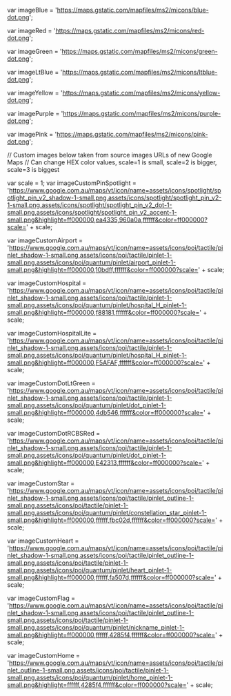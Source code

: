 var imageBlue = 'https://maps.gstatic.com/mapfiles/ms2/micons/blue-dot.png';

var imageRed = 'https://maps.gstatic.com/mapfiles/ms2/micons/red-dot.png';

var imageGreen = 'https://maps.gstatic.com/mapfiles/ms2/micons/green-dot.png';

var imageLtBlue = 'https://maps.gstatic.com/mapfiles/ms2/micons/ltblue-dot.png';

var imageYellow = 'https://maps.gstatic.com/mapfiles/ms2/micons/yellow-dot.png';

var imagePurple = 'https://maps.gstatic.com/mapfiles/ms2/micons/purple-dot.png';

var imagePink = 'https://maps.gstatic.com/mapfiles/ms2/micons/pink-dot.png';

// Custom images below taken from source images URLs of new Google Maps
// Can change HEX color values, scale=1 is small, scale=2 is bigger, scale=3 is biggest

var scale = 1;
var imageCustomPinSpotlight = 'https://www.google.com.au/maps/vt/icon/name=assets/icons/spotlight/spotlight_pin_v2_shadow-1-small.png,assets/icons/spotlight/spotlight_pin_v2-1-small.png,assets/icons/spotlight/spotlight_pin_v2_dot-1-small.png,assets/icons/spotlight/spotlight_pin_v2_accent-1-small.png&highlight=ff000000,ea4335,960a0a,ffffff&color=ff000000?scale=' + scale;

var imageCustomAirport = 'https://www.google.com.au/maps/vt/icon/name=assets/icons/poi/tactile/pinlet_shadow-1-small.png,assets/icons/poi/tactile/pinlet-1-small.png,assets/icons/poi/quantum/pinlet/airport_pinlet-1-small.png&highlight=ff000000,10bdff,ffffff&color=ff000000?scale=' + scale;

var imageCustomHospital = 'https://www.google.com.au/maps/vt/icon/name=assets/icons/poi/tactile/pinlet_shadow-1-small.png,assets/icons/poi/tactile/pinlet-1-small.png,assets/icons/poi/quantum/pinlet/hospital_H_pinlet-1-small.png&highlight=ff000000,f88181,ffffff&color=ff000000?scale=' + scale;

var imageCustomHospitalLite = 'https://www.google.com.au/maps/vt/icon/name=assets/icons/poi/tactile/pinlet_shadow-1-small.png,assets/icons/poi/tactile/pinlet-1-small.png,assets/icons/poi/quantum/pinlet/hospital_H_pinlet-1-small.png&highlight=ff000000,F5AFAF,ffffff&color=ff000000?scale=' + scale;

var imageCustomDotLtGreen = 'https://www.google.com.au/maps/vt/icon/name=assets/icons/poi/tactile/pinlet_shadow-1-small.png,assets/icons/poi/tactile/pinlet-1-small.png,assets/icons/poi/quantum/pinlet/dot_pinlet-1-small.png&highlight=ff000000,4db546,ffffff&color=ff000000?scale=' + scale;

var imageCustomDotRCBSRed = 'https://www.google.com.au/maps/vt/icon/name=assets/icons/poi/tactile/pinlet_shadow-1-small.png,assets/icons/poi/tactile/pinlet-1-small.png,assets/icons/poi/quantum/pinlet/dot_pinlet-1-small.png&highlight=ff000000,E42313,ffffff&color=ff000000?scale=' + scale;

var imageCustomStar = 'https://www.google.com.au/maps/vt/icon/name=assets/icons/poi/tactile/pinlet_shadow-1-small.png,assets/icons/poi/tactile/pinlet_outline-1-small.png,assets/icons/poi/tactile/pinlet-1-small.png,assets/icons/poi/quantum/pinlet/constellation_star_pinlet-1-small.png&highlight=ff000000,ffffff,fbc02d,ffffff&color=ff000000?scale=' + scale;

var imageCustomHeart = 'https://www.google.com.au/maps/vt/icon/name=assets/icons/poi/tactile/pinlet_shadow-1-small.png,assets/icons/poi/tactile/pinlet_outline-1-small.png,assets/icons/poi/tactile/pinlet-1-small.png,assets/icons/poi/quantum/pinlet/heart_pinlet-1-small.png&highlight=ff000000,ffffff,fa507d,ffffff&color=ff000000?scale=' + scale;

var imageCustomFlag = 'https://www.google.com.au/maps/vt/icon/name=assets/icons/poi/tactile/pinlet_shadow-1-small.png,assets/icons/poi/tactile/pinlet_outline-1-small.png,assets/icons/poi/tactile/pinlet-1-small.png,assets/icons/poi/quantum/pinlet/nickname_pinlet-1-small.png&highlight=ff000000,ffffff,4285f4,ffffff&color=ff000000?scale=' + scale;

var imageCustomHome = 'https://www.google.com.au/maps/vt/icon/name=assets/icons/poi/tactile/pinlet_outline-1-small.png,assets/icons/poi/tactile/pinlet-1-small.png,assets/icons/poi/quantum/pinlet/home_pinlet-1-small.png&highlight=ffffff,4285f4,ffffff&color=ff000000?scale=' + scale;